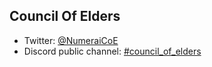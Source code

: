 ## Council Of Elders

- Twitter: [@NumeraiCoE](https://twitter.com/NumeraiCoE)
- Discord public channel: [#council_of_elders](https://rocketchat.numer.ai/channel/council_of_elders](https://discord.com/channels/894652647515226152/1092490332287008808)https://discord.com/channels/894652647515226152/1092490332287008808)

